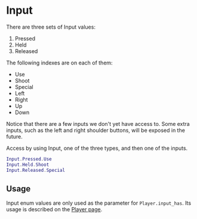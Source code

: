 # Input

There are three sets of Input values:

1. Pressed
2. Held
3. Released

The following indexes are on each of them:

* Use
* Shoot
* Special
* Left
* Right
* Up
* Down

Notice that there are a few inputs we don't yet have access to. Some extra 
inputs, such as the left and right shoulder buttons, will be exposed in the 
future.

Access by using Input, one of the three types, and then one of the inputs.

```lua
Input.Pressed.Use
Input.Held.Shoot
Input.Released.Special
```

## Usage

Input enum values are only used as the parameter for `Player.input_has`. 
Its usage is described on the [Player page](../entities/player.md).